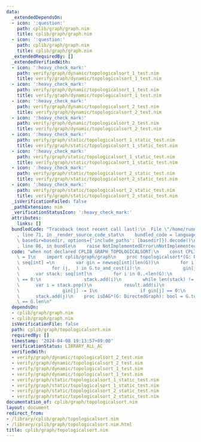 ```yaml
---
data:
  _extendedDependsOn:
  - icon: ':question:'
    path: cplib/graph/graph.nim
    title: cplib/graph/graph.nim
  - icon: ':question:'
    path: cplib/graph/graph.nim
    title: cplib/graph/graph.nim
  _extendedRequiredBy: []
  _extendedVerifiedWith:
  - icon: ':heavy_check_mark:'
    path: verify/graph/dynamic/topologicalsort_1_test.nim
    title: verify/graph/dynamic/topologicalsort_1_test.nim
  - icon: ':heavy_check_mark:'
    path: verify/graph/dynamic/topologicalsort_1_test.nim
    title: verify/graph/dynamic/topologicalsort_1_test.nim
  - icon: ':heavy_check_mark:'
    path: verify/graph/dynamic/topologicalsort_2_test.nim
    title: verify/graph/dynamic/topologicalsort_2_test.nim
  - icon: ':heavy_check_mark:'
    path: verify/graph/dynamic/topologicalsort_2_test.nim
    title: verify/graph/dynamic/topologicalsort_2_test.nim
  - icon: ':heavy_check_mark:'
    path: verify/graph/static/topologicalsort_1_static_test.nim
    title: verify/graph/static/topologicalsort_1_static_test.nim
  - icon: ':heavy_check_mark:'
    path: verify/graph/static/topologicalsort_1_static_test.nim
    title: verify/graph/static/topologicalsort_1_static_test.nim
  - icon: ':heavy_check_mark:'
    path: verify/graph/static/topologicalsort_2_static_test.nim
    title: verify/graph/static/topologicalsort_2_static_test.nim
  - icon: ':heavy_check_mark:'
    path: verify/graph/static/topologicalsort_2_static_test.nim
    title: verify/graph/static/topologicalsort_2_static_test.nim
  _isVerificationFailed: false
  _pathExtension: nim
  _verificationStatusIcon: ':heavy_check_mark:'
  attributes:
    links: []
  bundledCode: "Traceback (most recent call last):\n  File \"/home/runner/.local/lib/python3.10/site-packages/onlinejudge_verify/documentation/build.py\"\
    , line 71, in _render_source_code_stat\n    bundled_code = language.bundle(stat.path,\
    \ basedir=basedir, options={'include_paths': [basedir]}).decode()\n  File \"/home/runner/.local/lib/python3.10/site-packages/onlinejudge_verify/languages/nim.py\"\
    , line 86, in bundle\n    raise NotImplementedError\nNotImplementedError\n"
  code: "when not declared CPLIB_GRAPH_TOPOLOGICALSORT:\n    const CPLIB_GRAPH_TOPOLOGICALSORT*\
    \ = 1\n    import cplib/graph/graph\n    proc topologicalsort*(G: DirectedGraph):\
    \ seq[int] =\n        var gin = newseq[int](len(G))\n        for i in 0..<len(G):\n\
    \            for (j, _) in G.to_and_cost(i):\n                gin[j] += 1\n  \
    \      var stack: seq[int]\n        for i in 0..<len(G):\n            if gin[i]\
    \ == 0:\n                stack.add(i)\n        while len(stack) != 0:\n      \
    \      var i = stack.pop()\n            result.add(i)\n            for j in G[i]:\n\
    \                gin[j] -= 1\n                if gin[j] == 0:\n              \
    \      stack.add(j)\n    proc isDAG*(G: DirectedGraph): bool = G.topologicalsort.len\
    \ == G.len\n"
  dependsOn:
  - cplib/graph/graph.nim
  - cplib/graph/graph.nim
  isVerificationFile: false
  path: cplib/graph/topologicalsort.nim
  requiredBy: []
  timestamp: '2024-04-08 19:13:57+09:00'
  verificationStatus: LIBRARY_ALL_AC
  verifiedWith:
  - verify/graph/dynamic/topologicalsort_2_test.nim
  - verify/graph/dynamic/topologicalsort_2_test.nim
  - verify/graph/dynamic/topologicalsort_1_test.nim
  - verify/graph/dynamic/topologicalsort_1_test.nim
  - verify/graph/static/topologicalsort_1_static_test.nim
  - verify/graph/static/topologicalsort_1_static_test.nim
  - verify/graph/static/topologicalsort_2_static_test.nim
  - verify/graph/static/topologicalsort_2_static_test.nim
documentation_of: cplib/graph/topologicalsort.nim
layout: document
redirect_from:
- /library/cplib/graph/topologicalsort.nim
- /library/cplib/graph/topologicalsort.nim.html
title: cplib/graph/topologicalsort.nim
---
```

